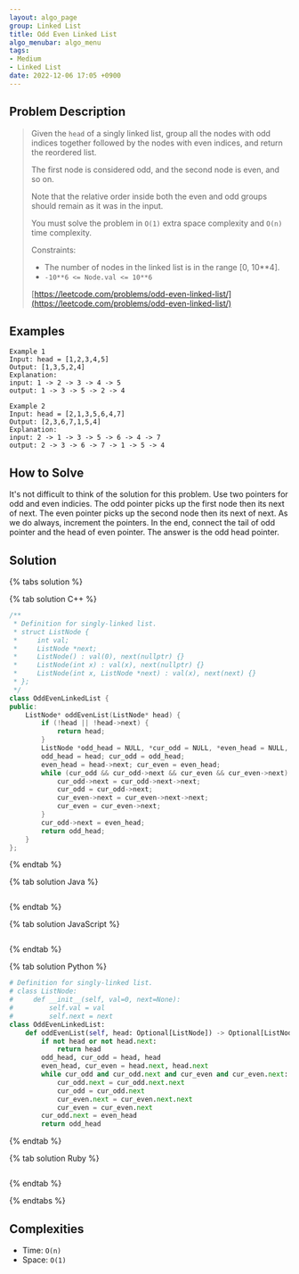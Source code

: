 ```yaml
---
layout: algo_page
group: Linked List
title: Odd Even Linked List
algo_menubar: algo_menu
tags:
- Medium
- Linked List
date: 2022-12-06 17:05 +0900
---
```

## Problem Description
> Given the `head` of a singly linked list, group all the nodes with odd indices together followed by
> the nodes with even indices, and return the reordered list.
>
> The first node is considered odd, and the second node is even, and so on.
>
> Note that the relative order inside both the even and odd groups should remain as it was in the input.
>
> You must solve the problem in `O(1)` extra space complexity and `O(n)` time complexity.
>
> Constraints:
> - The number of nodes in the linked list is in the range [0, 10**4].
> - `-10**6 <= Node.val <= 10**6`
>
> [https://leetcode.com/problems/odd-even-linked-list/](https://leetcode.com/problems/odd-even-linked-list/)

## Examples
```
Example 1
Input: head = [1,2,3,4,5]
Output: [1,3,5,2,4]
Explanation:
input: 1 -> 2 -> 3 -> 4 -> 5
output: 1 -> 3 -> 5 -> 2 -> 4
```

```
Example 2
Input: head = [2,1,3,5,6,4,7]
Output: [2,3,6,7,1,5,4]
Explanation:
input: 2 -> 1 -> 3 -> 5 -> 6 -> 4 -> 7
output: 2 -> 3 -> 6 -> 7 -> 1 -> 5 -> 4
```

## How to Solve

It's not difficult to think of the solution for this problem.
Use two pointers for odd and even indicies.
The odd pointer picks up the first node then its next of next.
The even pointer picks up the second node then its next of next.
As we do always, increment the pointers.
In the end, connect the tail of odd pointer and the head of even pointer.
The answer is the odd head pointer.

## Solution

{% tabs solution %}

{% tab solution C++ %}
```cpp
/**
 * Definition for singly-linked list.
 * struct ListNode {
 *     int val;
 *     ListNode *next;
 *     ListNode() : val(0), next(nullptr) {}
 *     ListNode(int x) : val(x), next(nullptr) {}
 *     ListNode(int x, ListNode *next) : val(x), next(next) {}
 * };
 */
class OddEvenLinkedList {
public:
    ListNode* oddEvenList(ListNode* head) {
        if (!head || !head->next) {
            return head;
        }
        ListNode *odd_head = NULL, *cur_odd = NULL, *even_head = NULL, *cur_even = NULL;
        odd_head = head; cur_odd = odd_head;
        even_head = head->next; cur_even = even_head;
        while (cur_odd && cur_odd->next && cur_even && cur_even->next) {
            cur_odd->next = cur_odd->next->next;
            cur_odd = cur_odd->next;
            cur_even->next = cur_even->next->next;
            cur_even = cur_even->next;
        }
        cur_odd->next = even_head;
        return odd_head;
    }
};
```
{% endtab %}

{% tab solution Java %}
```java

```
{% endtab %}

{% tab solution JavaScript %}
```js

```
{% endtab %}

{% tab solution Python %}
```python
# Definition for singly-linked list.
# class ListNode:
#     def __init__(self, val=0, next=None):
#         self.val = val
#         self.next = next
class OddEvenLinkedList:
    def oddEvenList(self, head: Optional[ListNode]) -> Optional[ListNode]:
        if not head or not head.next:
            return head
        odd_head, cur_odd = head, head
        even_head, cur_even = head.next, head.next
        while cur_odd and cur_odd.next and cur_even and cur_even.next:
            cur_odd.next = cur_odd.next.next
            cur_odd = cur_odd.next
            cur_even.next = cur_even.next.next
            cur_even = cur_even.next
        cur_odd.next = even_head
        return odd_head
```
{% endtab %}

{% tab solution Ruby %}
```ruby

```
{% endtab %}

{% endtabs %}


## Complexities
- Time: `O(n)`
- Space: `O(1)`
